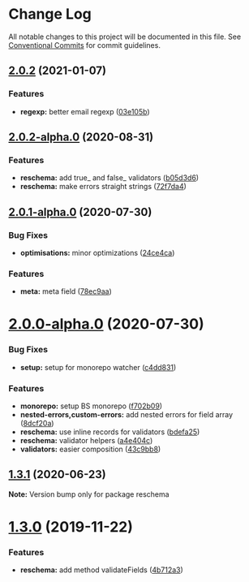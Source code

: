 # Change Log

All notable changes to this project will be documented in this file.
See [Conventional Commits](https://conventionalcommits.org) for commit guidelines.

## [2.0.2](https://github.com/Astrocoders/reform/compare/reschema@2.0.2-alpha.0...reschema@2.0.2) (2021-01-07)


### Features

* **regexp:** better email regexp ([03e105b](https://github.com/Astrocoders/reform/commit/03e105bce60e842945641b83d5a45a645e39196a))





## [2.0.2-alpha.0](https://github.com/Astrocoders/reform/compare/reschema@2.0.1-alpha.0...reschema@2.0.2-alpha.0) (2020-08-31)


### Features

* **reschema:** add true_ and false_ validators ([b05d3d6](https://github.com/Astrocoders/reform/commit/b05d3d60564cd2a412935efe2e924a2156f19575))
* **reschema:** make errors straight strings ([72f7da4](https://github.com/Astrocoders/reform/commit/72f7da4133cf68492f8357b750814e0b4ab95807))





## [2.0.1-alpha.0](https://github.com/Astrocoders/reform/compare/reschema@2.0.0-alpha.0...reschema@2.0.1-alpha.0) (2020-07-30)


### Bug Fixes

* **optimisations:** minor optimizations ([24ce4ca](https://github.com/Astrocoders/reform/commit/24ce4cace3eefbbab656e8349f3a3eab22d67922))


### Features

* **meta:** meta field ([78ec9aa](https://github.com/Astrocoders/reform/commit/78ec9aa68f0f07246e2e3863dd6efd95b7b60c88))





# [2.0.0-alpha.0](https://github.com/Astrocoders/reform/compare/reschema@1.3.1...reschema@2.0.0-alpha.0) (2020-07-30)


### Bug Fixes

* **setup:** setup for monorepo watcher ([c4dd831](https://github.com/Astrocoders/reform/commit/c4dd8315574a1d74e90b930cb10c1b01a9ef4d38))


### Features

* **monorepo:** setup BS monorepo ([f702b09](https://github.com/Astrocoders/reform/commit/f702b0934f772c77ccd6e0eb01d98bdb5fc46c1e))
* **nested-errors,custom-errors:** add nested errors for field array ([8dcf20a](https://github.com/Astrocoders/reform/commit/8dcf20aa5e20bd383a2836c16ae64b8cbe38c5ca))
* **reschema:** use inline records for validators ([bdefa25](https://github.com/Astrocoders/reform/commit/bdefa25041429264f733bbdf8eb2ee7bc96884a5))
* **reschema:** validator helpers ([a4e404c](https://github.com/Astrocoders/reform/commit/a4e404c77637c3b7e13a702186f21d68c6b1419f))
* **validators:** easier composition ([43c9bb8](https://github.com/Astrocoders/reform/commit/43c9bb8c8bacc7497d91ac43d948bcf69a5a0edf))





## [1.3.1](https://github.com/Astrocoders/reform/compare/reschema@1.3.0...reschema@1.3.1) (2020-06-23)

**Note:** Version bump only for package reschema





# [1.3.0](https://github.com/Astrocoders/reform/compare/reschema@1.2.0...reschema@1.3.0) (2019-11-22)


### Features

* **reschema:** add method validateFields ([4b712a3](https://github.com/Astrocoders/reform/commit/4b712a3))
